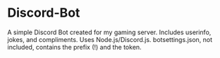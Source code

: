 # Discord-Bot
A simple Discord Bot created for my gaming server.
Includes userinfo, jokes, and compliments.
Uses Node.js/Discord.js.
botsettings.json, not included, contains the prefix (!) and the token.
